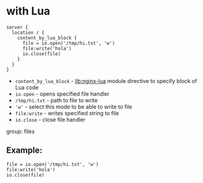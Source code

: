 # with Lua

```nginx
server {
  location / {
    content_by_lua_block {
      file = io.open('/tmp/hi.txt', 'w')
      file:write('hola')
      io.close(file)
    }
  }
}
```

- `content_by_lua_block` - [lib:nginx-lua](/nginx-lua/how-to-install-nginx-lua-module-in-ubuntu-ubuntuversion) module directive to specify block of Lua code
- `io.open` - opens specified file handler
- `/tmp/hi.txt` - path to file to write
- `'w'` - select this mode to be able to write to file
- `file:write` - writes specified string to file
- `io.close` - close file handler

group: files

## Example: 
```nginx
file = io.open('/tmp/hi.txt', 'w')
file:write('hola')
io.close(file)
```

